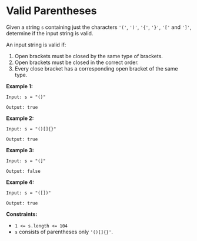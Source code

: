 # Valid Parentheses

Given a string `s` containing just the characters `'('`, `')'`, `'{'`, `'}'`, `'['` and `']'`, determine if the input string is valid.

An input string is valid if:

1. Open brackets must be closed by the same type of brackets.
2. Open brackets must be closed in the correct order.
3. Every close bracket has a corresponding open bracket of the same type.
 

**Example 1:**

    Input: s = "()"

    Output: true

**Example 2:**

    Input: s = "()[]{}"

    Output: true

**Example 3:**

    Input: s = "(]"

    Output: false

**Example 4:**

    Input: s = "([])"

    Output: true

 

**Constraints:**

- `1 <= s.length <= 104`
- `s` consists of parentheses only `'()[]{}'`.